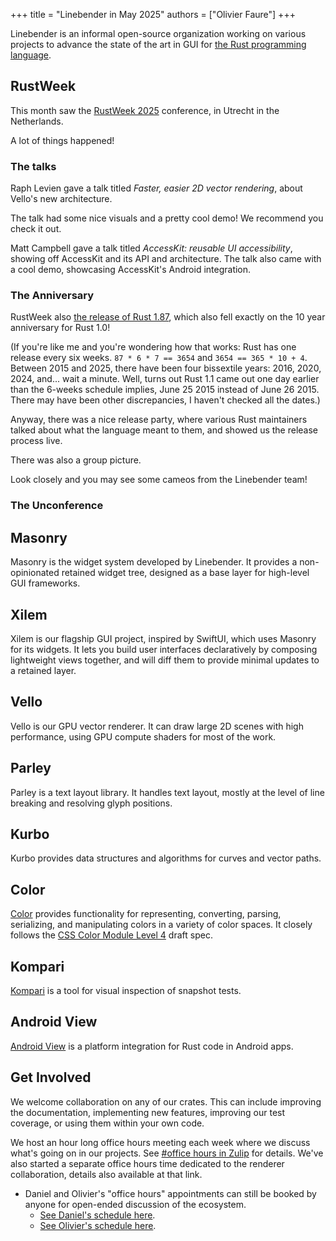+++
title = "Linebender in May 2025"
authors = ["Olivier Faure"]
+++

Linebender is an informal open-source organization working on various projects to advance the state of the art in GUI for [the Rust programming language](https://rust-lang.org).


## RustWeek

This month saw the [RustWeek 2025](https://rustweek.org/) conference, in Utrecht in the Netherlands.

A lot of things happened!

### The talks

Raph Levien gave a talk titled *Faster, easier 2D vector rendering*, about Vello's new architecture.
<!-- TODO: Add link to Youtube video of the talk. -->
<!-- If last year is any indication, it should be uploaded soon. -->
The talk had some nice visuals and a pretty cool demo!
We recommend you check it out.
<!-- TODO: Add screenshot of Raph's demo. -->

Matt Campbell gave a talk titled *AccessKit: reusable UI accessibility*, showing off AccessKit and its API and architecture.
The talk also came with a cool demo, showcasing AccessKit's Android integration.

### The Anniversary

RustWeek also [the release of Rust 1.87](https://blog.rust-lang.org/2025/05/15/Rust-1.87.0/), which also fell exactly on the 10 year anniversary for Rust 1.0!

(If you're like me and you're wondering how that works: Rust has one release every six weeks. `87 * 6 * 7 == 3654` and `3654 == 365 * 10 + 4`. Between 2015 and 2025, there have been four bissextile years: 2016, 2020, 2024, and... wait a minute. Well, turns out Rust 1.1 came out one day earlier than the 6-weeks schedule implies, June 25 2015 instead of June 26 2015. There may have been other discrepancies, I haven't checked all the dates.)

Anyway, there was a nice release party, where various Rust maintainers talked about what the language meant to them, and showed us the release process live.

There was also a group picture.

<!-- TODO: Add group photo. -->

Look closely and you may see some cameos from the Linebender team!

### The Unconference

<!-- TODO: What the heck did we even do during the unconference? -->


## Masonry

Masonry is the widget system developed by Linebender.
It provides a non-opinionated retained widget tree, designed as a base layer for high-level GUI frameworks.

<!-- TODO -->


## Xilem

Xilem is our flagship GUI project, inspired by SwiftUI, which uses Masonry for its widgets.
It lets you build user interfaces declaratively by composing lightweight views together, and will diff them to provide minimal updates to a retained layer.

<!-- TODO -->


## Vello

Vello is our GPU vector renderer.
It can draw large 2D scenes with high performance, using GPU compute shaders for most of the work.

<!-- TODO -->


## Parley

Parley is a text layout library.
It handles text layout, mostly at the level of line breaking and resolving glyph positions.

<!-- TODO -->


## Kurbo

Kurbo provides data structures and algorithms for curves and vector paths.

<!-- TODO -->


## Color

[Color][] provides functionality for representing, converting, parsing, serializing, and manipulating colors in a variety of color spaces.
It closely follows the [CSS Color Module Level 4][] draft spec.

<!-- TODO -->


## Kompari

[Kompari][] is a tool for visual inspection of snapshot tests.

<!-- TODO -->


## Android View

[Android View](https://github.com/mwcampbell/android-view) is a platform integration for Rust code in Android apps.

<!-- TODO -->


## Get Involved

We welcome collaboration on any of our crates.
This can include improving the documentation, implementing new features, improving our test coverage, or using them within your own code.

We host an hour long office hours meeting each week where we discuss what's going on in our projects.
See [#office hours in Zulip](https://xi.zulipchat.com/#narrow/channel/359642-office-hours) for details.
We've also started a separate office hours time dedicated to the renderer collaboration, details also available at that link.

- Daniel and Olivier's "office hours" appointments can still be booked by anyone for open-ended discussion of the ecosystem.
  - [See Daniel's schedule here](https://calendar.google.com/calendar/u/0/appointments/schedules/AcZssZ32eQYJ9DtZ_wJaYNtT36YioETiloZDIdImFpBFRo5-XsqGzpikgkg47LPsiHhpiwiQ1orOwwW2).
  - [See Olivier's schedule here](https://calendar.google.com/calendar/u/0/appointments/schedules/AcZssZ2t767ZRETD_TkRI_VxK2ZTG0VrO9OZ4l7HvTxefhtJcg85iK0ZN7zWNnAEZtH0Dn7C1GKxrmYM).

[Color]: https://docs.rs/color/
[CSS Color Module Level 4]: https://www.w3.org/TR/css-color-4/

[Kompari]: https://github.com/linebender/kompari
